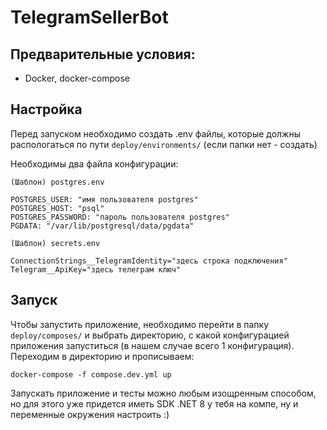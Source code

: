 # TelegramSellerBot

## Предварительные условия:
- Docker, docker-compose

## Настройка
Перед запуском необходимо создать .env файлы, которые должны распологаться по пути `deploy/environments/` (если папки нет - создать)

Необходимы два файла конфигурации:

```(Шаблон) postgres.env```
```
POSTGRES_USER: "имя пользователя postgres"
POSTGRES_HOST: "psql"
POSTGRES_PASSWORD: "пароль пользователя postgres"
PGDATA: "/var/lib/postgresql/data/pgdata"
```

```(Шаблон) secrets.env```

```
ConnectionStrings__TelegramIdentity="здесь строка подключения"
Telegram__ApiKey="здесь телеграм ключ"
```

## Запуск
Чтобы запустить приложение, необходимо перейти в папку `deploy/composes/` и выбрать директорию, с какой конфигурацией приложения запуститься (в нашем случае всего 1 конфигурация).
Переходим в директорию и прописываем:
```
docker-compose -f compose.dev.yml up
```
Запускать приложение и тесты можно любым изощренным способом, но для этого уже придется иметь SDK .NET 8 у тебя на компе, ну и переменные окружения настроить :) 
